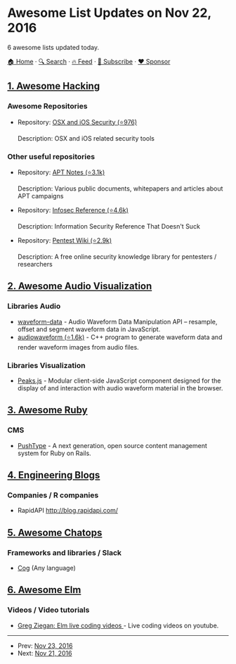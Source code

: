 # Awesome List Updates on Nov 22, 2016

6 awesome lists updated today.

[🏠 Home](/README.md) · [🔍 Search](https://www.trackawesomelist.com/search/) · [🔥 Feed](https://www.trackawesomelist.com/rss.xml) · [📮 Subscribe](https://trackawesomelist.us17.list-manage.com/subscribe?u=d2f0117aa829c83a63ec63c2f&id=36a103854c) · [❤️  Sponsor](https://github.com/sponsors/theowenyoung)



## [1. Awesome Hacking](/content/Hack-with-Github/Awesome-Hacking/README.md)

### Awesome Repositories

- Repository: [OSX and iOS Security (⭐976)](https://github.com/ashishb/osx-and-ios-security-awesome)

  Description: OSX and iOS related security tools



### Other useful repositories

- Repository: [APT Notes (⭐3.1k)](https://github.com/kbandla/APTnotes)

  Description: Various public documents, whitepapers and articles about APT campaigns


- Repository: [Infosec Reference (⭐4.6k)](https://github.com/rmusser01/Infosec_Reference)

  Description: Information Security Reference That Doesn't Suck


- Repository: [Pentest Wiki (⭐2.9k)](https://github.com/nixawk/pentest-wiki)

  Description: A free online security knowledge library for pentesters / researchers



## [2. Awesome Audio Visualization](/content/willianjusten/awesome-audio-visualization/README.md)

### Libraries Audio

*   [waveform-data](https://www.npmjs.com/package/waveform-data) - Audio Waveform Data Manipulation API – resample, offset and segment waveform data in JavaScript.
*   [audiowaveform (⭐1.6k)](https://github.com/bbc/audiowaveform) - C++ program to generate waveform data and render waveform images from audio files.

### Libraries Visualization

*   [Peaks.js](https://www.npmjs.com/package/peaks.js) - Modular client-side JavaScript component designed for the display of and interaction with audio waveform material in the browser.

## [3. Awesome Ruby](/content/markets/awesome-ruby/README.md)

### CMS

*   [PushType](http://www.pushtype.org/) - A next generation, open source content management system for Ruby on Rails.

## [4. Engineering Blogs](/content/kilimchoi/engineering-blogs/README.md)

### Companies / R companies

*   RapidAPI <http://blog.rapidapi.com/>

## [5. Awesome Chatops](/content/exAspArk/awesome-chatops/README.md)

### Frameworks and libraries / Slack

*   [Cog](https://operable.io/) (Any language)

## [6. Awesome Elm](/content/sporto/awesome-elm/README.md)

### Videos / Video tutorials

*   [Greg Ziegan: Elm live coding videos ](https://www.youtube.com/channel/UCJt-EkypIn-HoxNhoHqXmIA) - Live coding videos on youtube.

---

- Prev: [Nov 23, 2016](/content/2016/11/23/README.md)
- Next: [Nov 21, 2016](/content/2016/11/21/README.md)